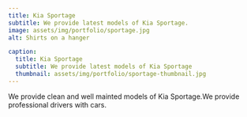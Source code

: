 ```yaml
---
title: Kia Sportage
subtitle: We provide latest models of Kia Sportage.
image: assets/img/portfolio/sportage.jpg
alt: Shirts on a hanger

caption:
  title: Kia Sportage
  subtitle: We provide latest models of Kia Sportage
  thumbnail: assets/img/portfolio/sportage-thumbnail.jpg
---
```

We provide clean and well mainted models of Kia Sportage.We provide professional drivers with cars.

